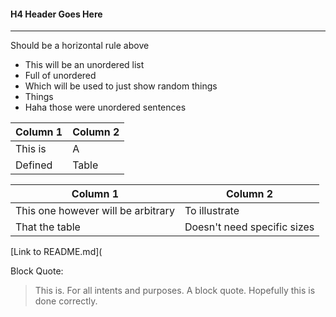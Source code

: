 #### H4 Header Goes Here

---
Should be a horizontal rule above

- This will be an unordered list
- Full of unordered
- Which will be used to just show random things
- Things
- Haha those were unordered sentences

| Column 1 | Column 2 |
|----------|----------|
| This is  | A        |
| Defined  | Table    |

|Column 1 | Column 2 |
| --- | --- |
| This one however will be arbitrary | To illustrate |
| That the table | Doesn't need specific sizes |

[Link to README.md](

Block Quote:
>This is.
>For all intents and purposes.
>A block quote.
>Hopefully this is done correctly.

